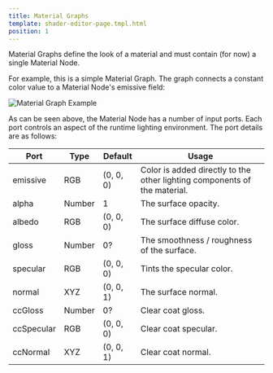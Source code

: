 ```yaml
---
title: Material Graphs
template: shader-editor-page.tmpl.html
position: 1
---
```


Material Graphs define the look of a material and must contain (for now) a single Material Node.

For example, this is a simple Material Graph. The graph connects a constant color value to a Material Node's emissive field:

![Material Graph Example][1]

As can be seen above, the Material Node has a number of input ports. Each port controls an aspect of the runtime lighting environment. The port details are as follows:

| Port | Type | Default | Usage |
|---|---|---|---|
| emissive | RGB | (0, 0, 0) | Color is added directly to the other lighting components of the material. |
| alpha | Number | 1 | The surface opacity. |
| albedo | RGB | (0, 0, 0) | The surface diffuse color. |
| gloss | Number | 0? | The smoothness / roughness of the surface. |
| specular | RGB | (0, 0, 0) | Tints the specular color. |
| normal | XYZ | (0, 0, 1) | The surface normal. |
| ccGloss | Number | 0? | Clear coat gloss. |
| ccSpecular | RGB | (0, 0, 0) | Clear coat specular. |
| ccNormal | XYZ | (0, 0, 1) | Clear coat normal. |

[1]: /images/shader-editor/overview-graph-material.png
